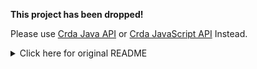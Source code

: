 <p>
<strong>This project has been dropped!</strong>

Please use <a href="https://github.com/RHEcosystemAppEng/crda-java-api">Crda Java API</a> or
<a href="https://github.com/RHEcosystemAppEng/crda-javascript-api">Crda JavaScript API</a> Instead.
</p>


<details>
<summary>Click here for original README</summary>

# Crda CLI 1.5

This project is still in development mode.
For analysis, currently, only Java's Maven ecosystem is implemented.

- Staging version (Pre-release) can be found [here](https://github.com/RHEcosystemAppEng/crda-cli/releases/tag/staging).
- Sample projects can be found in the [crda-usage-examples repo](https://github.com/RHEcosystemAppEng/crda-usage-examples)

## Run using executable

Download the binary based on your OS from the [Releases tab](https://github.com/RHEcosystemAppEng/crda-cli/releases).

The _Html_ report is saved as a local file in the OS's temporary folder.

```shell
$ crda analyse /path/to/maven/project/pom.xml

Summary Report for Dependency Analysis:

Total Scanned Dependencies:  10
Total Scanned Transitive Dependencies:  193
Direct Vulnerable Dependencies:  4
Total Vulnerabilities:  14
Critical Vulnerabilities:  0
High Vulnerabilities:  3
Medium Vulnerabilities:  8
Low Vulnerabilities:  3

Full Report:  file:///tmp/crda/stack-analysis-maven-1684149652.html
```

## Run using image

Running using and image will **not** create a _Html_ report.
Instead, it will print the _Json_ version of the report.<br/>
This behavioural is also achievable manually using the `--json` flag:

```shell
$ crda analyse /path/to/maven/project/pom.xml --json

{
        "dependencies": {
                "scanned": 10,
                "transitive": 193
        },
        "vulnerabilities": {
                "critical": 0,
                "direct": 4,
                "high": 3,
                "low": 3,
                "medium": 8,
                "total": 14
        }
}
```

### Java

From your project path (replace PWD with path if needed):

```shell
podman run --rm -it \
    -v $HOME/.m2:/opt/app-root/src/.m2 \
    -v $HOME/.crda:/opt/app-root/src/.crda \
    -v $PWD:/app \
    quay.io/ecosystem-appeng/crda-cli:staging analyse pom.xml
```

## Tokens

### Snyk Token

Set your Snyk token to include Snyk's private vulnerabilities in your report.<br/>
Instructions for creating the token can be found [here](https://app.snyk.io/redhat/snyk-token).

There are multiple approaches for setting your Snyk token with Crda, processed in the following order:
Using a command line flag:
```shell
crda analyse --snyk-token <snyk-token-goes-here> ...
```

Using an environment variable:
```shell
CRDA_SNYK_TOKEN=<snyk-token-goes-here> crda analyse ...
```

Or saving it in the config file for re-using:
```shell
crda config set crda_snyk_token <snyk-token-goes-here>
```

## Help

```shell
$ crda help

Use this tool for CodeReady Dependency Analytics reports

Usage:
  crda [command]

Available Commands:
  analyse     Preform dependency analysis report
  completion  Generate a completions script
  config      Manage crda config
  help        Help about any command
  version     Get binary version

Flags:
  -m, --client string   The invoking client for telemetry (default "terminal")
  -d, --debug           Set DEBUG log level
  -c, --no-color        Toggle colors in output.

Use "crda [command] --help" for more information about a command.
```

</details>
